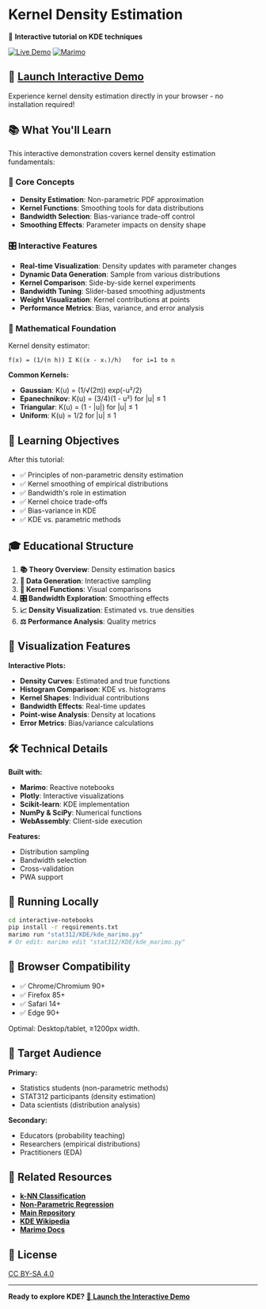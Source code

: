 # Kernel Density Estimation

🧮 **Interactive tutorial on KDE techniques**

[![Live Demo](https://img.shields.io/badge/Live%20Demo-Interactive-brightgreen)](https://sjvrensburg.github.io/interactive-notebooks/stat312/KDE/kde_wasm/)
[![Marimo](https://img.shields.io/badge/Built%20with-Marimo-blue)](https://marimo.io/)

## 🚀 [**Launch Interactive Demo**](https://sjvrensburg.github.io/interactive-notebooks/stat312/KDE/kde_wasm/)

Experience kernel density estimation directly in your browser - no installation required!

## 📚 What You'll Learn

This interactive demonstration covers kernel density estimation fundamentals:

### 🎯 Core Concepts

- **Density Estimation**: Non-parametric PDF approximation
- **Kernel Functions**: Smoothing tools for data distributions
- **Bandwidth Selection**: Bias-variance trade-off control
- **Smoothing Effects**: Parameter impacts on density shape

### 🎛️ Interactive Features

- **Real-time Visualization**: Density updates with parameter changes
- **Dynamic Data Generation**: Sample from various distributions
- **Kernel Comparison**: Side-by-side kernel experiments
- **Bandwidth Tuning**: Slider-based smoothing adjustments
- **Weight Visualization**: Kernel contributions at points
- **Performance Metrics**: Bias, variance, and error analysis

### 🧮 Mathematical Foundation

Kernel density estimator:
```
f̂(x) = (1/(n h)) Σ K((x - xᵢ)/h)   for i=1 to n
```

**Common Kernels:**
- **Gaussian**: K(u) = (1/√(2π)) exp(-u²/2)
- **Epanechnikov**: K(u) = (3/4)(1 - u²) for |u| ≤ 1
- **Triangular**: K(u) = (1 - |u|) for |u| ≤ 1
- **Uniform**: K(u) = 1/2 for |u| ≤ 1

## 📖 Learning Objectives

After this tutorial:
- ✅ Principles of non-parametric density estimation
- ✅ Kernel smoothing of empirical distributions
- ✅ Bandwidth's role in estimation
- ✅ Kernel choice trade-offs
- ✅ Bias-variance in KDE
- ✅ KDE vs. parametric methods

## 🎓 Educational Structure

1. **📚 Theory Overview**: Density estimation basics
2. **🔄 Data Generation**: Interactive sampling
3. **🔧 Kernel Functions**: Visual comparisons
4. **🎛️ Bandwidth Exploration**: Smoothing effects
5. **📈 Density Visualization**: Estimated vs. true densities
6. **⚖️ Performance Analysis**: Quality metrics

## 🎨 Visualization Features

**Interactive Plots:**
- **Density Curves**: Estimated and true functions
- **Histogram Comparison**: KDE vs. histograms
- **Kernel Shapes**: Individual contributions
- **Bandwidth Effects**: Real-time updates
- **Point-wise Analysis**: Density at locations
- **Error Metrics**: Bias/variance calculations

## 🛠️ Technical Details

**Built with:**
- **Marimo**: Reactive notebooks
- **Plotly**: Interactive visualizations
- **Scikit-learn**: KDE implementation
- **NumPy & SciPy**: Numerical functions
- **WebAssembly**: Client-side execution

**Features:**
- Distribution sampling
- Bandwidth selection
- Cross-validation
- PWA support

## 🚀 Running Locally

```bash
cd interactive-notebooks
pip install -r requirements.txt
marimo run "stat312/KDE/kde_marimo.py"
# Or edit: marimo edit "stat312/KDE/kde_marimo.py"
```

## 📱 Browser Compatibility

- ✅ Chrome/Chromium 90+
- ✅ Firefox 85+
- ✅ Safari 14+
- ✅ Edge 90+

Optimal: Desktop/tablet, ≥1200px width.

## 🎯 Target Audience

**Primary:**
- Statistics students (non-parametric methods)
- STAT312 participants (density estimation)
- Data scientists (distribution analysis)

**Secondary:**
- Educators (probability teaching)
- Researchers (empirical distributions)
- Practitioners (EDA)

## 🔗 Related Resources

- **[k-NN Classification](../k-NN%20Classification/)**
- **[Non-Parametric Regression](../Non-Parametric%20Regression/)**
- **[Main Repository](../../)**
- **[KDE Wikipedia](https://en.wikipedia.org/wiki/Kernel_density_estimation)**
- **[Marimo Docs](https://docs.marimo.io/)**

## 📄 License

[CC BY-SA 4.0](https://creativecommons.org/licenses/by-sa/4.0/)

---

**Ready to explore KDE?** [🚀 **Launch the Interactive Demo**](https://sjvrensburg.github.io/interactive-notebooks/stat312/KDE/kde_wasm/)